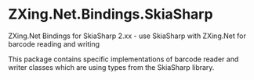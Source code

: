 # ZXing.Net.Bindings.SkiaSharp

ZXing.Net Bindings for SkiaSharp 2.xx - use SkiaSharp with ZXing.Net for barcode reading and writing

This package contains specific implementations of barcode reader and writer classes which are using types from the SkiaSharp library.
